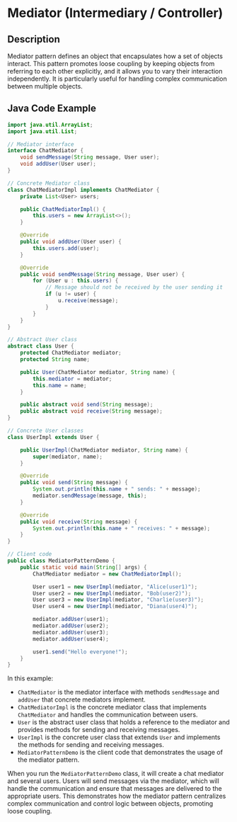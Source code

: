# Mediator (Intermediary / Controller)

## Description

Mediator pattern defines an object that encapsulates how a set of objects interact. This pattern promotes loose coupling by keeping objects from referring to each other explicitly, and it allows you to vary their interaction independently. It is particularly useful for handling complex communication between multiple objects.

## Java Code Example

```java
import java.util.ArrayList;
import java.util.List;

// Mediator interface
interface ChatMediator {
    void sendMessage(String message, User user);
    void addUser(User user);
}

// Concrete Mediator class
class ChatMediatorImpl implements ChatMediator {
    private List<User> users;

    public ChatMediatorImpl() {
        this.users = new ArrayList<>();
    }

    @Override
    public void addUser(User user) {
        this.users.add(user);
    }

    @Override
    public void sendMessage(String message, User user) {
        for (User u : this.users) {
            // Message should not be received by the user sending it
            if (u != user) {
                u.receive(message);
            }
        }
    }
}

// Abstract User class
abstract class User {
    protected ChatMediator mediator;
    protected String name;

    public User(ChatMediator mediator, String name) {
        this.mediator = mediator;
        this.name = name;
    }

    public abstract void send(String message);
    public abstract void receive(String message);
}

// Concrete User classes
class UserImpl extends User {

    public UserImpl(ChatMediator mediator, String name) {
        super(mediator, name);
    }

    @Override
    public void send(String message) {
        System.out.println(this.name + " sends: " + message);
        mediator.sendMessage(message, this);
    }

    @Override
    public void receive(String message) {
        System.out.println(this.name + " receives: " + message);
    }
}

// Client code
public class MediatorPatternDemo {
    public static void main(String[] args) {
        ChatMediator mediator = new ChatMediatorImpl();

        User user1 = new UserImpl(mediator, "Alice(user1)");
        User user2 = new UserImpl(mediator, "Bob(user2)");
        User user3 = new UserImpl(mediator, "Charlie(user3)");
        User user4 = new UserImpl(mediator, "Diana(user4)");

        mediator.addUser(user1);
        mediator.addUser(user2);
        mediator.addUser(user3);
        mediator.addUser(user4);

        user1.send("Hello everyone!");
    }
}
```

In this example:

* `ChatMediator` is the mediator interface with methods `sendMessage` and `addUser` that concrete mediators implement.
* `ChatMediatorImpl` is the concrete mediator class that implements `ChatMediator` and handles the communication between users.
* `User` is the abstract user class that holds a reference to the mediator and provides methods for sending and receiving messages.
* `UserImpl` is the concrete user class that extends `User` and implements the methods for sending and receiving messages.
* `MediatorPatternDemo` is the client code that demonstrates the usage of the mediator pattern.

When you run the `MediatorPatternDemo` class, it will create a chat mediator and several users. Users will send messages via the mediator, which will handle the communication and ensure that messages are delivered to the appropriate users. This demonstrates how the mediator pattern centralizes complex communication and control logic between objects, promoting loose coupling.

